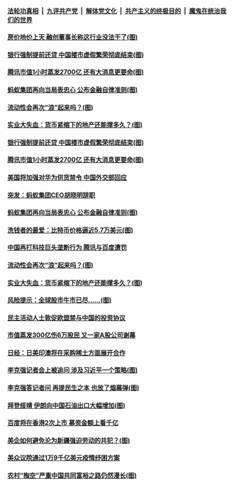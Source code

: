 

####  [法轮功真相](../../../../basic/blob/master/README.md?t=03131431) &nbsp;|&nbsp; [九评共产党](../../../../9ping.md/blob/master/README.md?t=03131431) &nbsp;|&nbsp; [解体党文化](../../../../jtdwh.md/blob/master/README.md?t=03131431)  &nbsp;|&nbsp; [共产主义的终极目的](../../../../gczydzjmd.md/blob/master/README.md?t=03131431) &nbsp;|&nbsp; [魔鬼在统治我们的世界](../../../../mgztzwmdsj.md/blob/master/README.md?t=03131431) 

#### [房价地价上天 融创董事长称这行业没法干了(图)](../pages/p5/965422.md?t=03131431) 

#### [银行强制提前还贷 中国楼市虚假繁荣彻底结束(图)](../pages/p5/965402.md?t=03131431) 

#### [腾讯市值1小时蒸发2700亿 还有大消息更要命(图)](../pages/p5/965363.md?t=03131431) 

#### [蚂蚁集团再向当局表忠心 公布金融自律准则(图)](../pages/p5/965352.md?t=03131431) 

#### [流动性会再次“浪”起来吗？(图)](../pages/p5/965301.md?t=03131431) 

#### [实业大失血：货币紧缩下的地产还能撑多久？(图)](../pages/p5/965306.md?t=03131431) 

#### [银行强制提前还贷 中国楼市虚假繁荣彻底结束(图)](../pages/p5/965402.md?t=03131431) 

#### [腾讯市值1小时蒸发2700亿 还有大消息更要命(图)](../pages/p5/965363.md?t=03131431) 

#### [美国将加强对华为供货禁令 中国外交部回应](../pages/p5/965357.md?t=03131431) 

#### [突发：蚂蚁集团CEO胡晓明辞职](../pages/p5/965356.md?t=03131431) 

#### [蚂蚁集团再向当局表忠心 公布金融自律准则(图)](../pages/p5/965352.md?t=03131431) 

#### [洗钱者的最爱：比特币价格逼近5.7万美元(图)](../pages/p5/965309.md?t=03131431) 

#### [中国再打科技巨头垄断行为 腾讯与百度遭罚](../pages/p5/965347.md?t=03131431) 

#### [流动性会再次“浪”起来吗？(图)](../pages/p5/965301.md?t=03131431) 

#### [实业大失血：货币紧缩下的地产还能撑多久？(图)](../pages/p5/965306.md?t=03131431) 

#### [风险提示：全球股市牛市已尽……(图)](../pages/p5/965294.md?t=03131431) 

#### [民主活动人士敦促欧盟禁与中国的投资协议](../pages/p5/965270.md?t=03131431) 

#### [市值蒸发300亿伤6万股民 又一家A股公司谢幕](../pages/p5/965257.md?t=03131431) 

#### [日经：日美印澳将在采购稀土方面展开合作](../pages/p5/965255.md?t=03131431) 

#### [李克强记者会上被追问 涉及习近平一个策略(图)](../pages/p5/965253.md?t=03131431) 

#### [李克强答记者问 再提民生之本 也放了烟幕弹(图)](../pages/p5/965239.md?t=03131431) 

#### [拜登绥靖 伊朗向中国石油出口大幅增加(图)](../pages/p5/965164.md?t=03131431) 

#### [百度将在香港2次上市 募资金额上看千亿](../pages/p5/965233.md?t=03131431) 

#### [美企如何避免沦为新疆强迫劳动的共犯？(图)](../pages/p5/965174.md?t=03131431) 

#### [美众议院通过1万9千亿美元疫情纾困方案](../pages/p5/965172.md?t=03131431) 

#### [农村“掏空”严重中国共同富裕之路仍然漫长(图)](../pages/p5/965168.md?t=03131431) 

